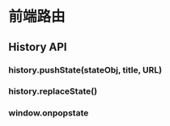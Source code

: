 # 前端路由

## History API

### history.pushState(stateObj, title, URL)



### history.replaceState()

### window.onpopstate
